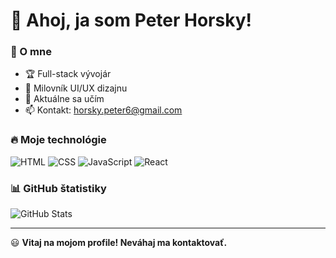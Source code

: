 # 👋 Ahoj, ja som Peter Horsky!

### 🚀 O mne
- 🏆 Full-stack vývojár
- 🎨 Milovník UI/UX dizajnu
- 🌱 Aktuálne sa učím 
- 📫 Kontakt: horsky.peter6@gmail.com

### 🔥 Moje technológie
![HTML](https://img.shields.io/badge/HTML5-E34F26?style=for-the-badge&logo=html5&logoColor=white)
![CSS](https://img.shields.io/badge/CSS3-1572B6?style=for-the-badge&logo=css3&logoColor=white)
![JavaScript](https://img.shields.io/badge/JavaScript-F7DF1E?style=for-the-badge&logo=javascript&logoColor=black)
![React](https://img.shields.io/badge/React-61DAFB?style=for-the-badge&logo=react&logoColor=black)

### 📊 GitHub štatistiky
![GitHub Stats](https://github-readme-stats.vercel.app/api?username=TVOJE-POUZIVATELSKE-MENO&show_icons=true&theme=radical)

---

😃 **Vitaj na mojom profile! Neváhaj ma kontaktovať.**
